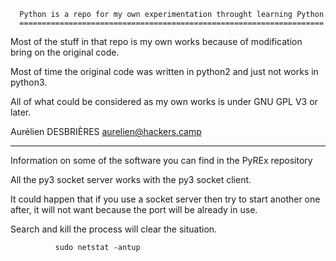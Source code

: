       Python is a repo for my own experimentation throught learning Python
      ====================================================================


Most of the stuff in that repo is my own works because of modification bring
on the original code.

Most of time the original code was written in python2 and just not works in
python3.

All of what could be considered as my own works is under GNU GPL V3 or later.

Aurélien DESBRIÈRES
aurelien@hackers.camp


________________________________________________________________________________


Information on some of the software you can find in the PyREx repository


All the py3 socket server works with the py3 socket client.

It could happen that if you use a socket server then try to start another one
after, it will not want because the port will be already in use.

Search and kill the process will clear the situation.



              sudo netstat -antup


